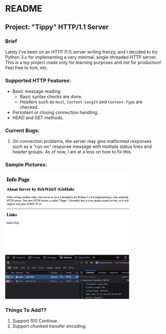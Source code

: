 # README
## Project: "Tippy" HTTP/1.1 Server

### Brief
Lately I've been on an HTTP (1.1) server writing frenzy, and I decided to try Python 3.x for implementing a very minimal, single-threaded HTTP server. This is a toy project made only for learning purposes and _not_ for production! Feel free to fork, etc.

### Supported HTTP Features:
 - Basic message reading:
    - Basic syntax checks are done.
    - Headers such as `Host`, `Content-Length` and `Content-Type` are checked.
 - Persistent or closing connection handling.
 - HEAD and GET methods.

### Current Bugs:
 1. On connection problems, the server may give malformed responses such as a "run-on" response message with multiple status lines and header groups. As of now, I am at a loss on how to fix this.

### Sample Pictures:
<img width="400" src="./imgs/PythonHttpServer_Test2.png">

### Things To Add??
 1. Support 100 Continue.
 2. Support chunked transfer encoding.
